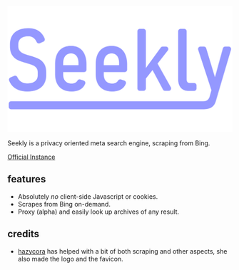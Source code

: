 ![Seekly's logo](/web/static/seekly.svg)

Seekly is a privacy oriented meta search engine, scraping from Bing.

[Official Instance](https://seekly.org)

## features
- Absolutely *no* client-side Javascript or cookies.
- Scrapes from Bing on-demand.
- Proxy (alpha) and easily look up archives of any result.

## credits
- [hazycora](https://hazycora.com) has helped with a bit of both scraping and other aspects, she also made the logo and the favicon.